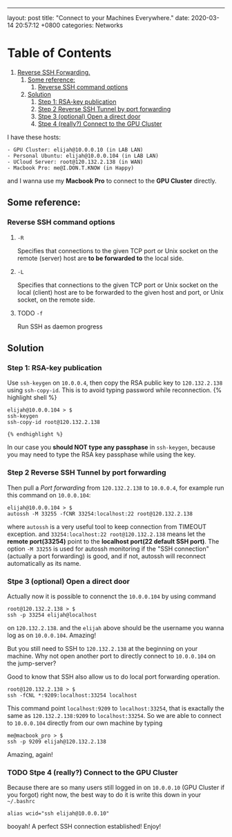 ---
layout: post
title:  "Connect to your Machines Everywhere."
date:   2020-03-14 20:57:12 +0800
categories: Networks


# Table of Contents

1.  [Reverse SSH Forwarding.](#org62afd15)
    1.  [Some reference:](#org130fb40)
        1.  [Reverse SSH command options](#org0f718b0)
    2.  [Solution](#org6286da6)
        1.  [Step 1: RSA-key publication](#org7ccf9e8)
        2.  [Step 2 Reverse SSH Tunnel by port forwarding](#orgb0ca664)
        3.  [Stpe 3 (optional) Open a direct door](#orgdef335f)
        4.  [Stpe 4 (really?) Connect to the GPU Cluster](#orge451427)


<a id="org62afd15"></a>

I have these hosts:

    - GPU Cluster: elijah@10.0.0.10 (in LAB LAN)
    - Personal Ubuntu: elijah@10.0.0.104 (in LAB LAN)
    - UCloud Server: root@120.132.2.138 (in WAN)
    - Macbook Pro: me@I.DON.T.KNOW (in Happy)

and I wanna use my **Macbook Pro** to connect to the **GPU Cluster** directly.


<a id="org130fb40"></a>

## Some reference:


<a id="org0f718b0"></a>

### Reverse SSH command options

1.  `-R`

    Specifies that connections to the given TCP port or Unix socket on the remote
    (server) host are **to be forwarded to** the local side.

2.  `-L`

    Specifies that connections to the given TCP port or Unix socket on the local
    (client) host are to be forwarded to the given host and port, or Unix socket, on
    the remote side.

3.  TODO `-f`

    Run SSH as daemon progress


<a id="org6286da6"></a>

## Solution


<a id="org7ccf9e8"></a>

### Step 1: RSA-key publication

Use `ssh-keygen` on `10.0.0.4`, then copy the RSA public key to `120.132.2.138` using
`ssh-copy-id`. This is to avoid typing password while reconnection.
    {% highlight shell %}

    elijah@10.0.0.104 > $
    ssh-keygen
    ssh-copy-id root@120.132.2.138

    {% endhighlight %}
In our case you **should NOT type any passphase** in `ssh-keygen`, because you may
need to type the RSA key passphase while using the key.


<a id="orgb0ca664"></a>

### Step 2 Reverse SSH Tunnel by port forwarding

Then pull a *Port forwarding* from `120.132.2.138` to `10.0.0.4`, for example run this
command on `10.0.0.104`:

    elijah@10.0.0.104 > $
    autossh -M 33255 -fCNR 33254:localhost:22 root@120.132.2.138

where `autossh` is a very useful tool to keep connection from TIMEOUT exception.
and `33254:localhost:22 root@120.132.2.138` means let the **remote port(33254)** point
to the **localhost port(22 default SSH port)**. The option `-M 33255` is used for
autossh monitoring if the "SSH connection"(actually a port forwarding) is good,
and if not, autossh will reconnect automatically as its name.


<a id="orgdef335f"></a>

### Stpe 3 (optional) Open a direct door

Actually now it is possible to connenct the `10.0.0.104` by using command

    root@120.132.2.138 > $
    ssh -p 33254 elijah@localhost

on `120.132.2.138`. and the `elijah` above should be the username you wanna log as
on `10.0.0.104`. Amazing!

But you still need to SSH to `120.132.2.138` at the beginning on your machine. Why
not open another port to directly connect to `10.0.0.104` on the jump-server?

Good to know that SSH also allow us to do local port forwarding operation.

    root@120.132.2.138 > $
    ssh -fCNL *:9209:localhost:33254 localhost

This command point `localhost:9209` to `localhost:33254`, that is exactally the same
as `120.132.2.138:9209` to `localhost:33254`. So we are able to connect to
`10.0.0.104` directly from our own machine by typing

    me@macbook_pro > $
    ssh -p 9209 elijah@120.132.2.138

Amazing, again!


<a id="orge451427"></a>

### TODO Stpe 4 (really?) Connect to the GPU Cluster

Because there are so many users still logged in on `10.0.0.10` (GPU Cluster if you
forgot) right now, the best way to do it is write this down in your `~/.bashrc`

    alias wcid="ssh elijah@10.0.0.10"

booyah! A perfect SSH connection established!
Enjoy!
